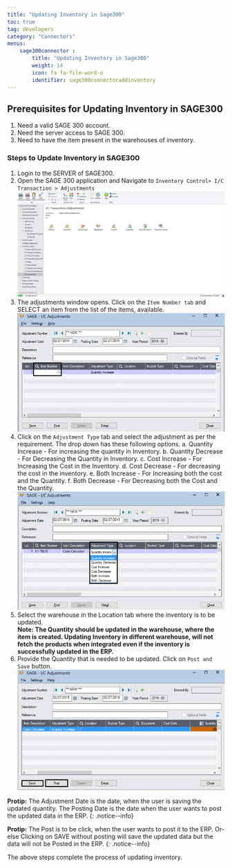 ```yaml
---
title: "Updating Inventory in Sage300"
toc: true
tag: developers
category: "Connectors"
menus: 
    sage300connector :
        title: "Updating Inventory in Sage300"
        weight: 14
        icon: fa fa-file-word-o
        identifier: sage300connectoraddinventory
---
```


## Prerequisites for Updating Inventory in SAGE300

1.	Need a valid SAGE 300 account.
2.	Need the server access to SAGE 300.
3.	Need to have the item present in the warehouses of inventory.


### Steps to Update Inventory in SAGE300

1. Login to the SERVER of SAGE300.
2. Open the SAGE 300 application and Navigate to `Inventory Control> I/C Transaction > Adjustments` 
![inventoryupdate-sage1](/staticfiles/connectors/media/application-connector/inventoryupdate-sage1.png)
3. The adjustments window opens. Click on the `Item Number tab` and SELECT an item from the list of the items, available.
![inventoryupdate-sage2](/staticfiles/connectors/media/application-connector/inventoryupdate-sage2.png)
4. Click on the `Adjustment Type` tab and select the adjustment as per the requirement. The drop down has these following options.
a.	Quantity Increase - For increasing the quantity in Inventory.
b.	Quantity Decrease - For Decreasing the Quantity in Inventory.
c.	Cost Increase - For Increasing the Cost in the Inventory.
d.	Cost Decrease - For decreasing the cost in the inventory.
e.	Both Increase - For Increasing both the cost and the Quantity.
f.	Both Decrease - For Decreasing both the Cost and the Quantity.
![inventoryupdate-sage3](/staticfiles/connectors/media/application-connector/inventoryupdate-sage3.png)
5. Select the warehouse in the Location tab where the inventory is to be updated.  
**Note: The Quantity should be updated in the warehouse, where the item is created. Updating Inventory 
in different warehouse, will not fetch the products when integrated even if the inventory is successfully
 updated in the ERP.**   
6. Provide the Quantity that is needed to be updated. Click on `Post and Save` button.    
![inventoryupdate-sage4](/staticfiles/connectors/media/application-connector/inventoryupdate-sage4.png)

**Protip:** The Adjustment Date is the date, when the user is saving the updated quantity. The Posting Date is the date when the user wants to post the updated data in the ERP.
{: .notice--info}

**Protip:** The Post is to be click, when the user wants to post it to the ERP. Or-else Clicking on SAVE without posting will save the updated data 
but the data will not be Posted in the ERP.
{: .notice--info}

The above steps complete the process of updating inventory.







